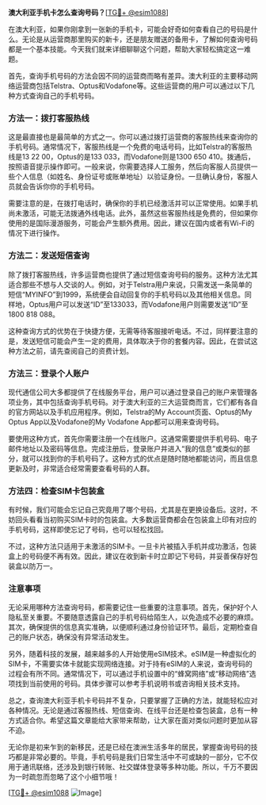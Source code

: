 **澳大利亚手机卡怎么查询号码？**[[TG💪+ @esim1088](https://t.me/s/esim1088)]

在澳大利亚，如果你刚拿到一张新的手机卡，可能会好奇如何查看自己的号码是什么。无论是从运营商那里购买的新卡，还是朋友赠送的备用卡，了解如何查询号码都是一个基本技能。今天我们就来详细聊聊这个问题，帮助大家轻松搞定这一难题。

首先，查询手机号码的方法会因不同的运营商而略有差异。澳大利亚的主要移动网络运营商包括Telstra、Optus和Vodafone等。这些运营商的用户可以通过以下几种方式查询自己的手机号码。

### 方法一：拨打客服热线

这是最直接也是最简单的方式之一。你可以通过拨打运营商的客服热线来查询你的手机号码。通常情况下，客服热线是一个免费的电话号码，比如Telstra的客服热线是13 22 00，Optus的是133 033，而Vodafone则是1300 650 410。拨通后，按照语音提示操作即可。一般来说，你需要选择人工服务，然后向客服人员提供一些个人信息（如姓名、身份证号或账单地址）以验证身份。一旦确认身份，客服人员就会告诉你你的手机号码。

需要注意的是，在拨打电话时，确保你的手机已经激活并可以正常使用。如果手机尚未激活，可能无法拨通外线电话。此外，虽然这些客服热线是免费的，但如果你使用的是国际漫游服务，可能会产生额外费用。因此，建议在国内或者有Wi-Fi的情况下进行操作。

### 方法二：发送短信查询

除了拨打客服热线，许多运营商也提供了通过短信查询号码的服务。这种方法尤其适合那些不想与人交谈的人。例如，对于Telstra用户来说，只需发送一条简单的短信“MYINFO”到1999，系统便会自动回复你的手机号码以及其他相关信息。同样地，Optus用户可以发送“ID”至133033，而Vodafone用户则需要发送“ID”至1800 818 088。

这种查询方式的优势在于快捷方便，无需等待客服接听电话。不过，同样要注意的是，发送短信可能会产生一定的费用，具体取决于你的套餐内容。因此，在尝试这种方法之前，请先查阅自己的资费计划。

### 方法三：登录个人账户

现代通信公司大多都提供了在线服务平台，用户可以通过登录自己的账户来管理各项业务，其中包括查询手机号码。对于澳大利亚的三大运营商而言，它们都有各自的官方网站以及手机应用程序。例如，Telstra的My Account页面、Optus的My Optus App以及Vodafone的My Vodafone App都可以用来查询号码。

要使用这种方式，首先你需要注册一个在线账户。这通常需要提供手机号码、电子邮件地址以及密码等信息。完成注册后，登录账户并进入“我的信息”或类似的部分，就可以找到你的手机号码了。这种方式的优点是随时随地都能访问，而且信息更新及时，非常适合经常需要查看号码的人群。

### 方法四：检查SIM卡包装盒

有时候，我们可能会忘记自己究竟用了哪个号码，尤其是在更换设备后。这时，不妨回头看看当初购买SIM卡时的包装盒。大多数运营商都会在包装盒上印有对应的手机号码，这样即使忘记了号码，也可以轻松找回。

不过，这种方法只适用于未激活的SIM卡。一旦卡片被插入手机并成功激活，包装盒上的号码便不再有效。因此，建议在收到新卡时立即记下号码，并妥善保存好包装盒以防万一。

### 注意事项

无论采用哪种方法查询号码，都需要记住一些重要的注意事项。首先，保护好个人隐私至关重要。不要随意透露自己的手机号码给陌生人，以免造成不必要的麻烦。其次，确保提供的信息真实准确，以便顺利通过身份验证环节。最后，定期检查自己的账户状态，确保没有异常活动发生。

另外，随着科技的发展，越来越多的人开始使用eSIM技术。eSIM是一种虚拟化的SIM卡，不需要实体卡就能实现网络连接。对于持有eSIM的人来说，查询号码的过程会有所不同。通常情况下，可以通过手机设置中的“蜂窝网络”或“移动网络”选项找到当前使用的号码。具体步骤可以参考手机说明书或咨询相关技术支持。

总之，查询澳大利亚手机卡号码并不复杂，只要掌握了正确的方法，就能轻松应对各种情况。无论是通过客服热线、短信查询、在线平台还是检查包装盒，总有一种方式适合你。希望这篇文章能给大家带来帮助，让大家在面对类似问题时更加从容不迫。

无论你是初来乍到的新移民，还是已经在澳洲生活多年的居民，掌握查询号码的技巧都是非常必要的。毕竟，手机号码是我们日常生活中不可或缺的一部分，它不仅用于通讯联络，还涉及到银行转账、社交媒体登录等多种功能。所以，千万不要因为一时疏忽而忽略了这个小细节哦！

[[TG💪+ @esim1088](https://t.me/s/esim1088) ![Image](https://i.postimg.cc/4NQfJmqS/Snipaste-2025-05-13-00-14-12.png)]